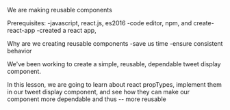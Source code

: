 We are making reusable components

Prerequisites:
-javascript, react.js, es2016
-code editor, npm, and create-react-app
-created a react app,

Why are we creating reusable components
-save us time
-ensure consistent behavior

We've been working to create a simple, reusable, dependable
tweet display component.

In this lesson, we are going to learn about react propTypes, implement them in
our tweet display component, and see how they can make our component
more dependable and thus -- more reusable
